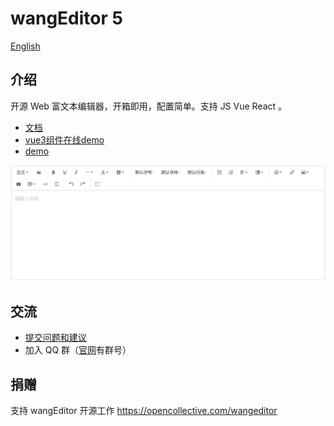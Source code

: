 # wangEditor 5

[English](./README-en.md)

## 介绍

开源 Web 富文本编辑器，开箱即用，配置简单。支持 JS Vue React 。

- [文档](https://www.wangeditor.com/)
- [vue3组件在线demo](https://codesandbox.io/s/wangeditor-vue3-demo-forked-hhist5)
- [demo](https://www.wangeditor.com/demo/)

![](./docs/images/editor.png)

## 交流

- [提交问题和建议](https://github.com/wangeditor-team/wangEditor/issues)
- 加入 QQ 群（[官网](https://www.wangeditor.com/)有群号）

## 捐赠

支持 wangEditor 开源工作 https://opencollective.com/wangeditor
